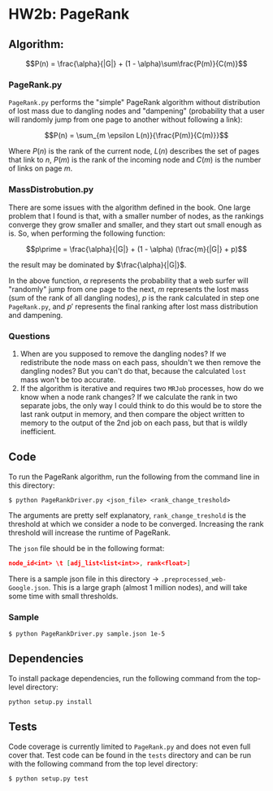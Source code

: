 # HW2b: PageRank

## Algorithm:
```math
P(n) = \frac{\alpha}{|G|} + (1 - \alpha)\sum\frac{P(m)}{C(m)}
```

### PageRank.py
`PageRank.py` performs the "simple" PageRank algorithm without distribution of lost mass due to dangling nodes and "dampening" (probability that a user will randomly jump from one page to another without following a link):
```math
P(n) = \sum_{m \epsilon L(n)}{\frac{P(m)}{C(m)}}
```
Where $P(n)$ is the rank of the current node, $L(n)$ describes the set of pages that link to $n$, $P(m)$ is the rank of the incoming node and $C(m)$ is the number of links on page $m$.

### MassDistrobution.py

There are some issues with the algorithm defined in the book. One large problem that I found is that, with a smaller number of nodes, as the rankings converge they grow smaller and smaller, and  they start out small enough as is. So, when performing the following function:
```math
p\prime = \frac{\alpha}{|G|} + (1 - \alpha) (\frac{m}{|G|} + p)
```
the result may be dominated by $\frac{\alpha}{|G|}$.

In the above function, $\alpha$ represents the probability that a web surfer will "randomly" jump from one page to the next, $m$ represents the lost mass (sum of the rank of all dangling nodes), $p$ is the rank calculated in step one `PageRank.py`, and $p\prime$ represents the final ranking after lost mass distribution and dampening.


### Questions

1. When are you supposed to remove the dangling nodes? If we redistribute the node mass on each pass, shouldn't we then remove the dangling nodes? But you can't do that, because the calculated `lost` mass won't be too accurate.
2. If the algorithm is iterative and requires two `MRJob` processes, how do we know when a node rank changes? If we calculate the rank in two separate jobs, the only way I could think to do this would be to store the last rank output in memory, and then compare the object written to memory to the output of the 2nd job on each pass, but that is wildly inefficient.

## Code
To run the PageRank algorithm, run the following from the command line in this directory:
```command
$ python PageRankDriver.py <json_file> <rank_change_treshold>
```

The arguments are pretty self explanatory, `rank_change_treshold` is the threshold at which we consider a node to be converged. Increasing the rank threshold will increase the runtime of PageRank.

The `json` file should be in the following format:
```json
node_id<int> \t [adj_list<list<int>>, rank<float>]
```

There is a sample json file in this directory -> `.preprocessed_web-Google.json`. This is a large graph (almost 1 million nodes), and will take some time with small thresholds.

### Sample
```
$ python PageRankDriver.py sample.json 1e-5
```

## Dependencies
To install package dependencies, run the following command from the top-level directory:
```
python setup.py install
```

## Tests
Code coverage is currently limited to `PageRank.py` and does not even full cover that. Test code can be found in the `tests` directory and can be run with the following command from the top level directory:
```
$ python setup.py test
```
